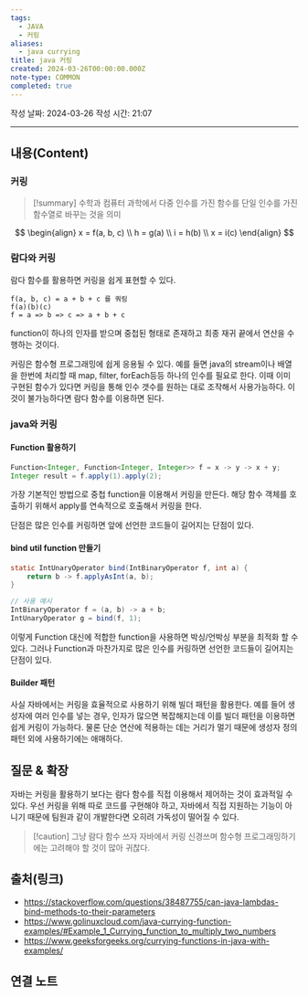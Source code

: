 ```yaml
---
tags:
  - JAVA
  - 커링
aliases:
  - java currying
title: java 커링
created: 2024-03-26T00:00:00.000Z
note-type: COMMON
completed: true
---
```

작성 날짜: 2024-03-26
작성 시간: 21:07


----
## 내용(Content)
### 커링
>[!summary]
>수학과 컴퓨터 과학에서 다중 인수를 가진 함수를 단일 인수를 가진 함수열로 바꾸는 것을 의미

$$
\begin{align}
x = f(a, b, c)  \\
h = g(a) \\
i = h(b) \\
x = i(c)
\end{align}
$$

### 람다와 커링
람다 함수를 활용하면 커링을 쉽게 표현할 수 있다.

```text
f(a, b, c) = a + b + c 를 쿼링
f(a)(b)(c)
f = a => b => c => a + b + c
```

function이 하나의 인자를 받으며 중첩된 형태로 존재하고 최종 재귀 끝에서 연산을 수행하는 것이다.

커링은 함수형 프로그래밍에 쉽게 응용될 수 있다. 예를 들면 java의 stream이나 배열을 한번에 처리할 때 map, filter, forEach등등 하나의 인수를 필요로 한다. 이때 이미 구현된 함수가 있다면 커링을 통해 인수 갯수를 원하는 대로 조작해서 사용가능하다. 이것이 불가능하다면 람다 함수를 이용하면 된다.

### java와 커링
#### Function 활용하기
```java
Function<Integer, Function<Integer, Integer>> f = x -> y -> x + y;  
Integer result = f.apply(1).apply(2);
```

가장 기본적인 방법으로 중첩 function을 이용해서 커링을 만든다. 해당 함수 객체를 호출하기 위해서 apply를 연속적으로 호출해서 커링을 한다.

단점은 많은 인수를 커링하면 앞에 선언한 코드들이 길어지는 단점이 있다.

#### bind util function 만들기

```java
static IntUnaryOperator bind(IntBinaryOperator f, int a) {  
    return b -> f.applyAsInt(a, b);  
}

// 사용 예시
IntBinaryOperator f = (a, b) -> a + b;  
IntUnaryOperator g = bind(f, 1);
```

이렇게 Function 대신에 적합한 function을 사용하면 박싱/언박싱 부분을 최적화 할 수 있다.
그러나 Function과 마찬가지로 많은 인수를 커링하면 선언한 코드들이 길어지는 단점이 있다.

#### Builder 패턴
사실 자바에서는 커링을 효율적으로 사용하기 위해 빌더 패턴을 활용한다.
예를 들어 생성자에 여러 인수를 넣는 경우, 인자가 많으면 복잡해지는데 이를 빌더 패턴을 이용하면 쉽게 커링이 가능하다. 물론 단순 연산에 적용하는 데는 거리가 멀기 때문에 생성자 정의 패턴 외에 사용하기에는 애매하다.

## 질문 & 확장

자바는 커링을 활용하기 보다는 람다 함수를 직접 이용해서 제어하는 것이 효과적일 수 있다. 우선 커링을 위해 따로 코드를 구현해야 하고, 자바에서 직접 지원하는 기능이 아니기 때문에 팀원과 같이 개발한다면 오히려 가독성이 떨어질 수 있다.

>[!caution] 그냥 람다 함수 쓰자
>자바에서 커링 신경쓰며 함수형 프로그래밍하기에는 고려해야 할 것이 많아 귀찮다.
## 출처(링크)
- https://stackoverflow.com/questions/38487755/can-java-lambdas-bind-methods-to-their-parameters
- https://www.golinuxcloud.com/java-currying-function-examples/#Example_1_Currying_function_to_multiply_two_numbers
- https://www.geeksforgeeks.org/currying-functions-in-java-with-examples/
## 연결 노트










